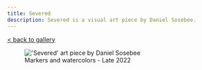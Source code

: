 ```yaml
---
title: Severed
description: Severed is a visual art piece by Daniel Sosebee.
---
```


<a class="card" href="/art#severed">< back to gallery</a>

<figure>
<img src="/assets/art/severed.jpg" alt="'Severed' art piece by Daniel Sosebee"/>
<figcaption>Markers and watercolors - Late 2022</figcaption>
</figure>

